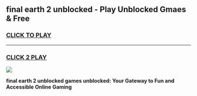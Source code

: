 
## final earth 2 unblocked - Play Unblocked Gmaes & Free
<h3>
<a href="https://news.freeplayer.one?title=final_earth_2_unblocked&ref=16F">CLICK TO PLAY</a></h3>
<hr>

<h3>
<a href="https://news.freeplayer.one?title=final_earth_2_unblocked&ref=16F">CLICK 2 PLAY</a>
  
</h3>

<a href="https://news.freeplayer.one?title=final_earth_2_unblocked&ref=16F/"><img src="https://clearcache.store/games.png"></a>


**final earth 2 unblocked games unblocked: Your Gateway to Fun and Accessible Online Gaming**
